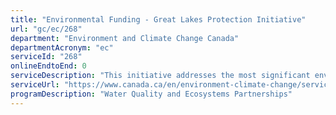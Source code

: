 ```yaml
---
title: "Environmental Funding - Great Lakes Protection Initiative"
url: "gc/ec/268"
department: "Environment and Climate Change Canada"
departmentAcronym: "ec"
serviceId: "268"
onlineEndtoEnd: 0
serviceDescription: "This initiative addresses the most significant environmental challenges affecting Great Lakes water quality and ecosystem health. The projects we fund help us deliver on Canada’s commitments under the Canada-United States Great Lakes Water Quality Agreement. We fund projects that: restore Areas of Concern, prevent toxic and nuisance algae, reduce releases of harmful chemicals, engage Indigenous Peoples and engage the public through citizen science."
serviceUrl: "https://www.canada.ca/en/environment-climate-change/services/great-lakes-protection/funding.html"
programDescription: "Water Quality and Ecosystems Partnerships"
---
```

